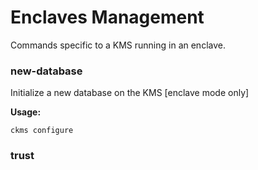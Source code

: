 # Enclaves Management

Commands specific to a KMS running in an enclave.

### new-database

Initialize a new database on the KMS [enclave mode only]

**Usage:**
```
ckms configure 
```

### trust

